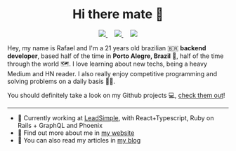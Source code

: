 <h1 align="center">Hi there mate 👋</h1>

<p align="center">
    <a href="https://br.op.gg/summoner/userName=tyg+yeux">
        <img src="https://img.shields.io/badge/lets%20play%20-%23FF0000.svg?&style=for-the-badge&logo=riot-games">
    </a>
    &nbsp;&nbsp;&nbsp;
    <a href="https://www.rafaaudibert.dev">
        <img src="https://img.shields.io/badge/My%20Website-%23ede215.svg?&style=for-the-badge">
    </a>
    &nbsp;&nbsp;&nbsp;
    <a href="https://linkedin.com/in/rbaudibert">
        <img src="https://img.shields.io/badge/follow%20me-%230077B5.svg?&style=for-the-badge&logo=linkedin">
    </a>
</p>

Hey, my name is Rafael and I'm a 21 years old brazilian 🇧🇷 __backend developer__, based half of the time in __Porto Alegre, Brazil__ 🤠, half of the time through the world 🗺️.
I love learning about new techs, being a heavy Medium and HN reader. I also really enjoy competitive programming and solving problems on a daily basis 👨‍💻. 

You should definitely take a look on my Github projects 💻, [check them out](https://github.com/rafaeelaudibert?tab=repositories)!

---

* 💼 Currently working at [LeadSimple](https://www.leadsimple.com/), with React+Typescript, Ruby on Rails + GraphQL and Phoenix <br/>
* 🔖 Find out more about me in [my website](https://www.rafaaudibert.dev)<br/>
* 📝 You can also read my articles in [my blog](https://blog.rafaaudibert.dev)<br/>
